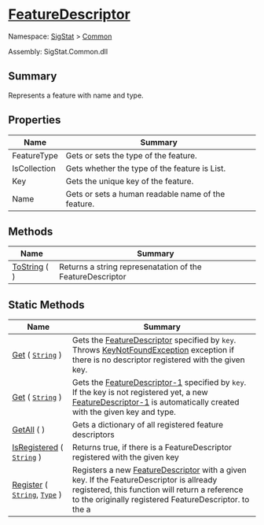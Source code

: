 # [FeatureDescriptor](./FeatureDescriptor.md)

Namespace: [SigStat]() > [Common](./README.md)

Assembly: SigStat.Common.dll

## Summary
Represents a feature with name and type.

## Properties

| Name | Summary<div><a href="#"><img width=466></a></div> | 
| --- | --- | 
| FeatureType | Gets or sets the type of the feature. | 
| IsCollection | Gets whether the type of the feature is List. | 
| Key | Gets the unique key of the feature. | 
| Name | Gets or sets a human readable name of the feature. | 


## Methods

| Name | Summary<div><a href="#"><img width=466></a></div> | 
| --- | --- | 
| [ToString](./Methods/FeatureDescriptor--ToString.md) (  ) | Returns a string represenatation of the FeatureDescriptor | 


## Static Methods

| Name | Summary<div><a href="#"><img width=466></a></div> | 
| --- | --- | 
| [Get](./Methods/FeatureDescriptor--Get.md) ( [`String`](https://docs.microsoft.com/en-us/dotnet/api/System.String) ) | Gets the [FeatureDescriptor](https://github.com/hargitomi97/sigstat/blob/master/docs/md/SigStat/Common/FeatureDescriptor.md) specified by `key`.  Throws [KeyNotFoundException](https://docs.microsoft.com/en-us/dotnet/api/System.Collections.Generic.KeyNotFoundException-1) exception if there is no descriptor registered with the given key. | 
| [Get](./Methods/FeatureDescriptor--Get.md) ( [`String`](https://docs.microsoft.com/en-us/dotnet/api/System.String) ) | Gets the [FeatureDescriptor-1](https://github.com/hargitomi97/sigstat/blob/master/docs/md/SigStat/Common/FeatureDescriptor-1.md) specified by `key`.  If the key is not registered yet, a new [FeatureDescriptor-1](https://github.com/hargitomi97/sigstat/blob/master/docs/md/SigStat/Common/FeatureDescriptor-1.md) is automatically created with the given key and type. | 
| [GetAll](./Methods/FeatureDescriptor--GetAll.md) (  ) | Gets a dictionary of all registered feature descriptors | 
| [IsRegistered](./Methods/FeatureDescriptor--IsRegistered.md) ( [`String`](https://docs.microsoft.com/en-us/dotnet/api/System.String) ) | Returns true, if there is a FeatureDescriptor registered with the given key | 
| [Register](./Methods/FeatureDescriptor--Register.md) ( [`String`](https://docs.microsoft.com/en-us/dotnet/api/System.String), [`Type`](https://docs.microsoft.com/en-us/dotnet/api/System.Type) ) | Registers a new [FeatureDescriptor](https://github.com/hargitomi97/sigstat/blob/master/docs/md/SigStat/Common/FeatureDescriptor.md) with a given key.  If the FeatureDescriptor is allready registered, this function will  return a reference to the originally registered FeatureDescriptor.  to the a | 


